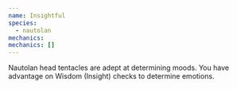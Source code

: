 ```yaml
---
name: Insightful
species:
  - nautolan
mechanics:
mechanics: []
---
```

Nautolan head tentacles are adept at determining moods. You have advantage on Wisdom (Insight) checks to determine emotions.
